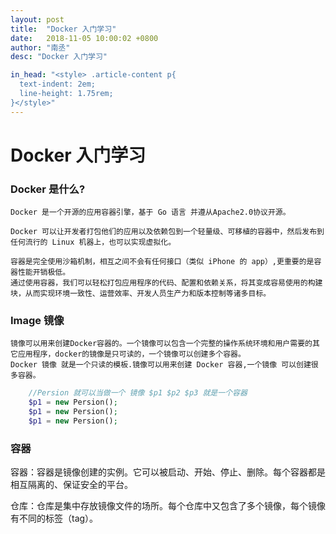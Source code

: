 ```yaml
---
layout: post
title:  "Docker 入门学习"
date:   2018-11-05 10:00:02 +0800
author: "南丞"
desc: "Docker 入门学习"

in_head: "<style> .article-content p{
  text-indent: 2em;
  line-height: 1.75rem;
}</style>"
---
```


# Docker 入门学习

### Docker 是什么?

```
Docker 是一个开源的应用容器引擎，基于 Go 语言 并遵从Apache2.0协议开源。

Docker 可以让开发者打包他们的应用以及依赖包到一个轻量级、可移植的容器中，然后发布到任何流行的 Linux 机器上，也可以实现虚拟化。

容器是完全使用沙箱机制，相互之间不会有任何接口（类似 iPhone 的 app）,更重要的是容器性能开销极低。
通过使用容器，我们可以轻松打包应用程序的代码、配置和依赖关系，将其变成容易使用的构建块，从而实现环境一致性、运营效率、开发人员生产力和版本控制等诸多目标。

```

### Image 镜像

    镜像可以用来创建Docker容器的。一个镜像可以包含一个完整的操作系统环境和用户需要的其它应用程序，docker的镜像是只可读的，一个镜像可以创建多个容器。
    Docker 镜像 就是一个只读的模板.镜像可以用来创建 Docker 容器,一个镜像 可以创建很多容器。

```php
    //Persion 就可以当做一个 镜像 $p1 $p2 $p3 就是一个容器
    $p1 = new Persion();
    $p1 = new Persion();
    $p1 = new Persion();
```

### 容器
容器：容器是镜像创建的实例。它可以被启动、开始、停止、删除。每个容器都是相互隔离的、保证安全的平台。

仓库：仓库是集中存放镜像文件的场所。每个仓库中又包含了多个镜像，每个镜像有不同的标签（tag）。
